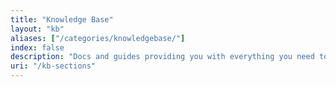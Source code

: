 ```yaml
---
title: "Knowledge Base"
layout: "kb"
aliases: ["/categories/knowledgebase/"]
index: false
description: "Docs and guides providing you with everything you need to know when it comes to creating and distributing applications with Replicated."
uri: "/kb-sections"
---
```

